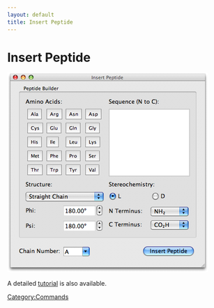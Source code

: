 ```yaml
---
layout: default
title: Insert Peptide
---
```


# Insert Peptide

![](InsertPeptide.png "InsertPeptide.png")

A detailed [tutorial](Tutorials:Insert_a_Peptide "wikilink") is also available.

<Category:Commands>

